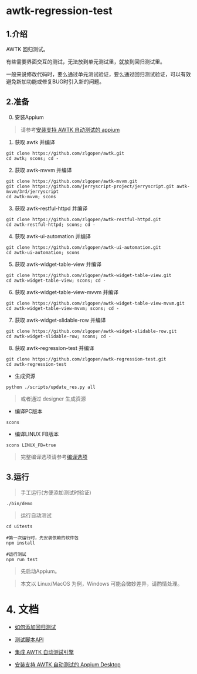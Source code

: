 # awtk-regression-test

## 1.介绍

AWTK 回归测试。

有些需要界面交互的测试，无法放到单元测试里，就放到回归测试里。

一般来说修改代码时，要么通过单元测试验证，要么通过回归测试验证，可以有效避免新加功能或修复BUG时引入新的问题。

## 2.准备

0. 安装Appium

> 请参考[安装支持 AWTK 自动测试的 appium](https://github.com/zlgopen/awtk-ui-automation/blob/master/docs/how_to_install_appium_for_awtk.md)

1. 获取 awtk 并编译

```
git clone https://github.com/zlgopen/awtk.git
cd awtk; scons; cd -
```

2. 获取 awtk-mvvm 并编译
```
git clone https://github.com/zlgopen/awtk-mvvm.git
git clone https://github.com/jerryscript-project/jerryscript.git awtk-mvvm/3rd/jerryscript
cd awtk-mvvm; scons
```

3. 获取 awtk-restful-httpd 并编译
```
git clone https://github.com/zlgopen/awtk-restful-httpd.git
cd awtk-restful-httpd; scons; cd -
```

4. 获取 awtk-ui-automation 并编译
```
git clone https://github.com/zlgopen/awtk-ui-automation.git
cd awtk-ui-automation; scons
```

5. 获取 awtk-widget-table-view 并编译

```
git clone https://github.com/zlgopen/awtk-widget-table-view.git
cd awtk-widget-table-view; scons; cd -
```

6. 获取 awtk-widget-table-view-mvvm 并编译

```
git clone https://github.com/zlgopen/awtk-widget-table-view-mvvm.git
cd awtk-widget-table-view-mvvm; scons; cd -
```

7. 获取 awtk-widget-slidable-row 并编译

```
git clone https://github.com/zlgopen/awtk-widget-slidable-row.git
cd awtk-widget-slidable-row; scons; cd -
```

8. 获取 awtk-regression-test 并编译

```
git clone https://github.com/zlgopen/awtk-regression-test.git
cd awtk-regression-test
```

* 生成资源

```
python ./scripts/update_res.py all
```

> 或者通过 designer 生成资源

* 编译PC版本

```
scons
```

* 编译LINUX FB版本

```
scons LINUX_FB=true
```

> 完整编译选项请参考[编译选项](https://github.com/zlgopen/awtk-widget-generator/blob/master/docs/build_options.md)


## 3.运行

> 手工运行(方便添加测试时验证)

```
./bin/demo
```

> 运行自动测试

```
cd uitests

#第一次运行时，先安装依赖的软件包
npm install

#运行测试
npm run test
```

> 先启动Appium。

> 本文以 Linux/MacOS 为例，Windows 可能会微妙差异，请酌情处理。

# 4. 文档

* [如何添加回归测试](docs/how_to_add_new_test.md)

* [测试脚本API](https://github.com/zlgopen/awtk-ui-automation/blob/master/docs/api.md)

* [集成 AWTK 自动测试引擎](docs/how_to_integrate_awtktk_ui_automation.md)

* [安装支持 AWTK 自动测试的 Appium Desktop](docs/how_to_install_appium_for_awtk.md)


